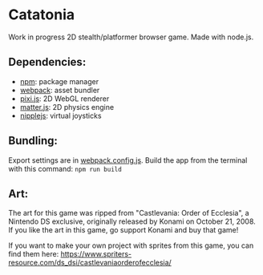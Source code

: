 # Catatonia
 
Work in progress 2D stealth/platformer browser game. Made with node.js.

## Dependencies:
* [npm](https://www.npmjs.com/get-npm):  package manager
* [webpack](https://webpack.js.org/guides/getting-started/):  asset bundler 
* [pixi.js](https://www.pixijs.com/):  2D WebGL renderer
* [matter.js](https://www.npmjs.com/package/matter-js):  2D physics engine 
* [nipplejs](https://www.npmjs.com/package/nipplejs):  virtual joysticks

## Bundling:
Export settings are in [webpack.config.js](https://github.com/abobco/Catatonia/blob/master/webpack.config.js).
Build the app from the terminal with this command:
 `
 npm run build
 `

## Art:
The art for this game was ripped from "Castlevania: Order of Ecclesia", a Nintendo DS exclusive, originally released by Konami on October 21, 2008. If you like the art in this game, go support Konami and buy that game! 

If you want to make your own project with sprites from this game, you can find them here:
https://www.spriters-resource.com/ds_dsi/castlevaniaorderofecclesia/
